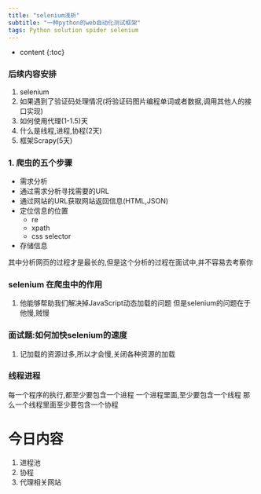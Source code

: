 ```yaml
---
title: "selenium浅析"
subtitle: "一种python的web自动化测试框架"
tags: Python solution spider selenium
---
```







* content
{:toc}






### 后续内容安排
1. selenium
2. 如果遇到了验证码处理情况(将验证码图片编程单词或者数据,调用其他人的接口实现)
3. 如何使用代理(1-1.5)天
4. 什么是线程,进程,协程(2天)
5. 框架Scrapy(5天)

### 1. 爬虫的五个步骤
- 需求分析
- 通过需求分析寻找需要的URL
- 通过网站的URL获取网站返回信息(HTML,JSON)
- 定位信息的位置
    - re
    - xpath
    - css selector
- 存储信息

其中分析网页的过程才是最长的,但是这个分析的过程在面试中,并不容易去考察你

### selenium 在爬虫中的作用
1. 他能够帮助我们解决掉JavaScript动态加载的问题
但是selenium的问题在于他慢,贼慢

### 面试题:如何加快selenium的速度
1. 记加载的资源过多,所以才会慢,关闭各种资源的加载

### 线程进程
每一个程序的执行,都至少要包含一个进程
一个进程里面,至少要包含一个线程
那么一个线程里面至少要包含一个协程

# 今日内容
1. 进程池
2. 协程
3. 代理相关网站